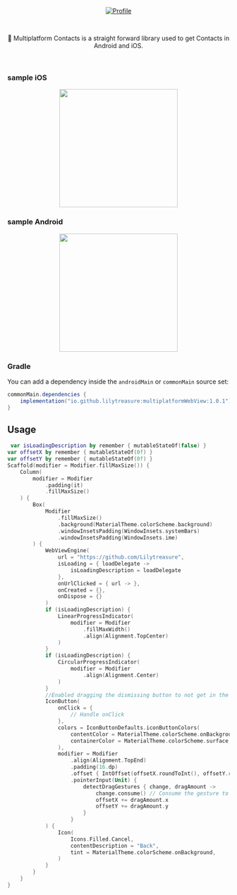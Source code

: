 <p align="center">
  <a href="https://central.sonatype.com/artifact/io.github.lilytreasure/multiplatformWebView"><img alt="Profile" src="https://badgen.net/badge/Maven Central/v1.0.1/blue?icon=github"/></a>
</p><br>

<p align="center">
👻 Multiplatform Contacts is a straight forward library used to get  Contacts in Android and iOS.
</p><br>

### sample iOS

<p align="center">
<img <img src="https://github.com/Lilytreasure/MultiplatformContacts/assets/78819932/d3150a0d-1578-4c29-9c59-7d8d83f3dd2e.gif?raw=true" width="268"/>
</p>

### sample Android

<p align="center">
<img <img src="https://github.com/Lilytreasure/MultiplatformContacts/assets/78819932/472d2a66-acca-467a-aefc-b27cbd18b06a.gif?raw=true" width="268"/>
</p>


### Gradle

You can add a dependency inside the `androidMain` or `commonMain` source set:

```gradle
commonMain.dependencies {
    implementation("io.github.lilytreasure:multiplatformWebView:1.0.1")
}
```

## Usage

```kotlin
 var isLoadingDescription by remember { mutableStateOf(false) }
var offsetX by remember { mutableStateOf(0f) }
var offsetY by remember { mutableStateOf(0f) }
Scaffold(modifier = Modifier.fillMaxSize()) {
    Column(
        modifier = Modifier
            .padding(it)
            .fillMaxSize()
    ) {
        Box(
            Modifier
                .fillMaxSize()
                .background(MaterialTheme.colorScheme.background)
                .windowInsetsPadding(WindowInsets.systemBars)
                .windowInsetsPadding(WindowInsets.ime)
        ) {
            WebViewEngine(
                url = "https://github.com/Lilytreasure",
                isLoading = { loadDelegate ->
                    isLoadingDescription = loadDelegate
                },
                onUrlClicked = { url -> },
                onCreated = {},
                onDispose = {}
            )
            if (isLoadingDescription) {
                LinearProgressIndicator(
                    modifier = Modifier
                        .fillMaxWidth()
                        .align(Alignment.TopCenter)
                )
            }
            if (isLoadingDescription) {
                CircularProgressIndicator(
                    modifier = Modifier
                        .align(Alignment.Center)
                )
            }
            //Enabled dragging the dismissing button to not get in the way of the WebView content
            IconButton(
                onClick = {
                    // Handle onClick
                },
                colors = IconButtonDefaults.iconButtonColors(
                    contentColor = MaterialTheme.colorScheme.onBackground,
                    containerColor = MaterialTheme.colorScheme.surface,
                ),
                modifier = Modifier
                    .align(Alignment.TopEnd)
                    .padding(16.dp)
                    .offset { IntOffset(offsetX.roundToInt(), offsetY.roundToInt()) }
                    .pointerInput(Unit) {
                        detectDragGestures { change, dragAmount ->
                            change.consume() // Consume the gesture to prevent interference with other gestures
                            offsetX += dragAmount.x
                            offsetY += dragAmount.y
                        }
                    }
            ) {
                Icon(
                    Icons.Filled.Cancel,
                    contentDescription = "Back",
                    tint = MaterialTheme.colorScheme.onBackground,
                )
            }
        }
    }
}

```
